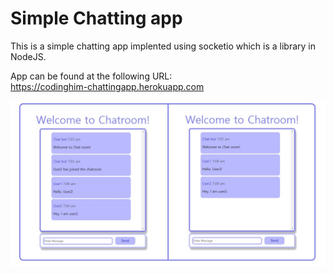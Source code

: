# Simple Chatting app

This is a simple chatting app implented using socketio which is a library in NodeJS.

App can be found at the following URL:  
https://codinghim-chattingapp.herokuapp.com

![Screenshot of chatting app](https://github.com/codinghim/images/blob/master/chatting_app.jpg?raw=true)
